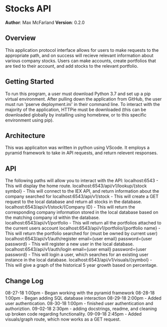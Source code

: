 # Stocks API

**Author**: Max McFarland
**Version**: 0.2.0

## Overview
This application protocol interface allows for users to make requests to the appropriate path, and on success will recieve relevant information about various company stocks. Users can make accounts, create portfolios that are tied to their account, and add stocks to the relevant portfolio.

## Getting Started
To run this program, a user must download Python 3.7 and set up a pip virtual environment. After pulling down the application from GitHub, the user must run 'pserve deployment.ini' in their command line. To interact with the majority of the application, HTTPie must be downloaded (this can be downloaded globally by installing using homebrew, or to this specific environment using pip).

## Architecture
This was applicaiton was written in python using VScode. It employs a pyramid framework to take in API requests, and return relevent responses.

## API
The following paths will allow you to interact with the API:
localhost:6543 - This will display the home route.
localhost:6543/api/v1/lookup/{stock symbol} - This will connect to the IEX API, and return information about the company searched for
localhost:6543/api/v1/stock - This will create a GET request to the local database and return all stocks in the database.
localhost:6543/api/v1/stock/{Company ID} - This will return the corresponding company information stored in the local database based on the matching company id within the database.
localhost:6543/api/v1/portfolio - This will return all the portfolios attached to the current users account
localhost:6543/api/v1/portfolio/{portfolio name} - This will return the portfolio searched for (must be owned by current user)
localhost:6543/api/v1/auth/register email={user email} password={user password} - This will register a new user in the local database.
localhost:6543/api/v1/auth/login email={user email} password={user password} - This will login a user, which searches for an existing user instance in the local database.
localhost:6543/api/v1/visuals/{symbol} - This will give a graph of the historical 5 year growth based on percentage.

## Change Log

08-27-18 1:00pm - Began working with the pyramid framework
08-28-18 1:00pm - Began adding SQL database interaction
08-29-18 2:00pm - Added user authentication.
08-30-18 1:00pm - finished user authentication and authoriztion.
09-02-18 2:30pm - adding docstrings, readme, and cleaning up broken code regarding functionality.
09-09-18 2:45pm - Added visuals/graph route, which now works as a GET request.
